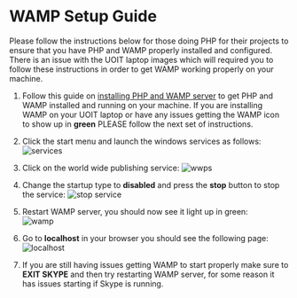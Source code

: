 WAMP Setup Guide
========================================

Please follow the instructions below for those doing PHP for their projects to ensure that you have PHP and WAMP properly installed and configured. There is an issue with the UOIT laptop images which will required you to follow these instructions in order to get WAMP working properly on your machine.


1. Follow this guide on [installing PHP and WAMP server](http://tenfouragency.com/setting-up-a-wamp-local-server-on-windows-7/) to get PHP and WAMP installed and running on your machine. If you are installing WAMP on your UOIT laptop or have any issues getting the WAMP icon to show up in **green** PLEASE follow the next set of instructions.

2. Click the start menu and launch the windows services as follows: ![services](http://puu.sh/cxCq2/e6a6586c68.png)

3. Click on the world wide publishing service: ![wwps](http://puu.sh/cxCtp/cc8deb0bde.png)

4. Change the startup type to **disabled** and press the **stop** button to stop the service: ![stop service](http://puu.sh/cxCyr/0f72cea4d9.png)

5. Restart WAMP server, you should now see it light up in green:    
![wamp](http://puu.sh/cxDcX/2e43b15c85.png)

6. Go to **localhost** in your browser you should see the following page: ![localhost](http://puu.sh/cxDfm/2aefad2963.png)

7. If you are still having issues getting WAMP to start properly make sure to **EXIT SKYPE** and then try restarting WAMP server, for some reason it has issues starting if Skype is running.
